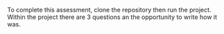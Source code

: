 To complete this assessment, clone the repository then run the project.  Within the project there are 3 questions an the opportunity to write how it was.
